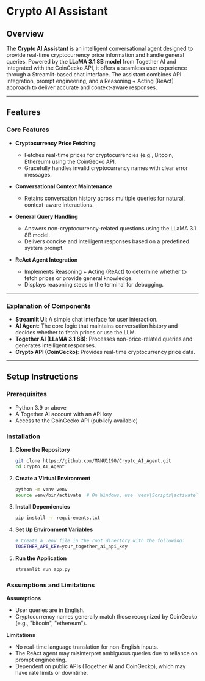 # Crypto AI Assistant

## Overview
The **Crypto AI Assistant** is an intelligent conversational agent designed to provide real-time cryptocurrency price information and handle general queries. Powered by the **LLaMA 3.1 8B model** from Together AI and integrated with the CoinGecko API, it offers a seamless user experience through a Streamlit-based chat interface. The assistant combines API integration, prompt engineering, and a Reasoning + Acting (ReAct) approach to deliver accurate and context-aware responses.

---

## Features

### Core Features
- **Cryptocurrency Price Fetching**  
  - Fetches real-time prices for cryptocurrencies (e.g., Bitcoin, Ethereum) using the CoinGecko API.  
  - Gracefully handles invalid cryptocurrency names with clear error messages.  

- **Conversational Context Maintenance**  
  - Retains conversation history across multiple queries for natural, context-aware interactions.  

- **General Query Handling**  
  - Answers non-cryptocurrency-related questions using the LLaMA 3.1 8B model.  
  - Delivers concise and intelligent responses based on a predefined system prompt.  

- **ReAct Agent Integration**  
  - Implements Reasoning + Acting (ReAct) to determine whether to fetch prices or provide general knowledge.  
  - Displays reasoning steps in the terminal for debugging.  
---
### Explanation of Components
- **Streamlit UI**: A simple chat interface for user interaction.  
- **AI Agent**: The core logic that maintains conversation history and decides whether to fetch prices or use the LLM.  
- **Together AI (LLaMA 3.1 8B)**: Processes non-price-related queries and generates intelligent responses.  
- **Crypto API (CoinGecko)**: Provides real-time cryptocurrency price data.  

---

## Setup Instructions

### Prerequisites
- Python 3.9 or above  
- A Together AI account with an API key  
- Access to the CoinGecko API (publicly available)  

### Installation
1. **Clone the Repository**  
   ```bash
   git clone https://github.com/MANU1190/Crypto_AI_Agent.git
   cd Crypto_AI_Agent
   ```

2. **Create a Virtual Environment**  
   ```bash
   python -m venv venv
   source venv/bin/activate  # On Windows, use `venv\Scripts\activate`
   ```

3. **Install Dependencies**  
   ```bash
   pip install -r requirements.txt
   ```

4. **Set Up Environment Variables**  
   ```bash
   # Create a .env file in the root directory with the following:
   TOGETHER_API_KEY=your_together_ai_api_key
   ```

5. **Run the Application**  
   ```bash
   streamlit run app.py
   ```

### Assumptions and Limitations

**Assumptions**  
- User queries are in English.  
- Cryptocurrency names generally match those recognized by CoinGecko (e.g., "bitcoin", "ethereum").  

**Limitations**  
- No real-time language translation for non-English inputs.  
- The ReAct agent may misinterpret ambiguous queries due to reliance on prompt engineering.  
- Dependent on public APIs (Together AI and CoinGecko), which may have rate limits or downtime.  

